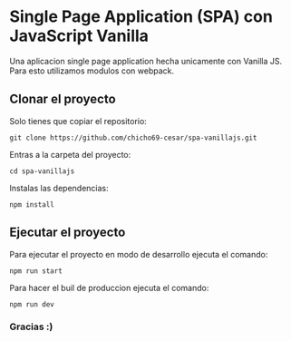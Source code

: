 # Single Page Application (SPA) con JavaScript Vanilla

Una aplicacion single page application hecha unicamente con 
Vanilla JS. Para esto utilizamos modulos con webpack.

## Clonar el proyecto

Solo tienes que copiar el repositorio: 

    git clone https://github.com/chicho69-cesar/spa-vanillajs.git

Entras a la carpeta del proyecto: 

    cd spa-vanillajs

Instalas las dependencias: 

    npm install


## Ejecutar el proyecto

Para ejecutar el proyecto en modo de desarrollo ejecuta el comando:

    npm run start

Para hacer el buil de produccion ejecuta el comando: 

    npm run dev


### Gracias :)